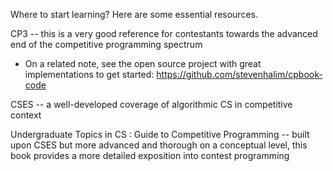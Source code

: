 Where to start learning? Here are some essential resources. 

CP3 -- this is a very good reference for contestants towards the advanced end of the competitive programming spectrum
- On a related note, see the open source project with great implementations to get started: https://github.com/stevenhalim/cpbook-code

CSES -- a well-developed coverage of algorithmic CS in competitive context

Undergraduate Topics in CS : Guide to Competitive Programming -- built upon CSES but more advanced and thorough on a conceptual level, this book provides a more detailed exposition into contest programming 


